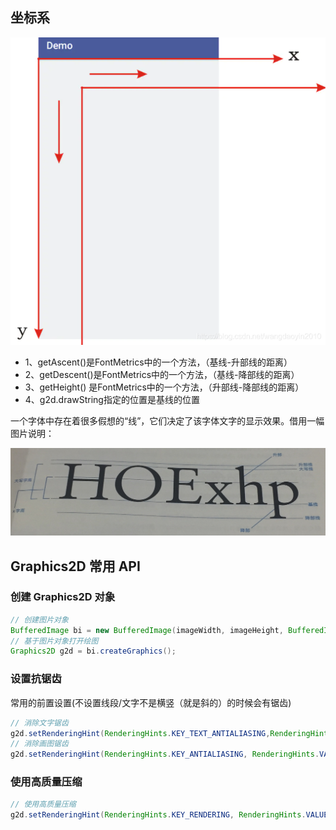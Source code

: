 
## 坐标系

![坐标系](./images/graphics2d/img.png)


- 1、getAscent()是FontMetrics中的一个方法，（基线-升部线的距离）
- 2、getDescent()是FontMetrics中的一个方法，（基线-降部线的距离）
- 3、getHeight() 是FontMetrics中的一个方法，（升部线-降部线的距离）
- 4、g2d.drawString指定的位置是基线的位置

一个字体中存在着很多假想的“线”，它们决定了该字体文字的显示效果。借用一幅图片说明：

![坐标系](./images/graphics2d/img_1.png)



## Graphics2D 常用 API


### 创建 Graphics2D 对象

```java
// 创建图片对象
BufferedImage bi = new BufferedImage(imageWidth, imageHeight, BufferedImage.TYPE_4BYTE_ABGR);
// 基于图片对象打开绘图
Graphics2D g2d = bi.createGraphics();
```


### 设置抗锯齿

常用的前置设置(不设置线段/文字不是横竖（就是斜的）的时候会有锯齿)

```java
// 消除文字锯齿
g2d.setRenderingHint(RenderingHints.KEY_TEXT_ANTIALIASING,RenderingHints.VALUE_TEXT_ANTIALIAS_ON);
// 消除画图锯齿
g2d.setRenderingHint(RenderingHints.KEY_ANTIALIASING, RenderingHints.VALUE_ANTIALIAS_ON);
```


### 使用高质量压缩

```java
// 使用高质量压缩
g2d.setRenderingHint(RenderingHints.KEY_RENDERING, RenderingHints.VALUE_RENDER_QUALITY);
```














